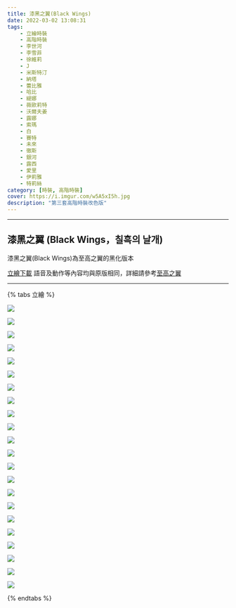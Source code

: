 ```yaml
---
title: 漆黑之翼(Black Wings)
date: 2022-03-02 13:08:31
tags:
    - 立繪時裝
    - 高階時裝
    - 李世河
    - 李雪菲
    - 徐維莉
    - J
    - 米斯特汀
    - 納塔
    - 蕾比雅
    - 哈比
    - 緹娜
    - 薇歐莉特
    - 沃爾夫姜
    - 露娜
    - 索瑪
    - 白
    - 賽特
    - 未來
    - 徹斯
    - 銀河
    - 露西
    - 愛里
    - 伊莉雅
    - 特莉絲
category: [時裝, 高階時裝]
cover: https://i.imgur.com/w5A5xI5h.jpg
description: "第三套高階時裝改色版"
---
```

---
## 漆黑之翼 (Black Wings，칠흑의 날개)
漆黑之翼(Black Wings)為至高之翼的黑化版本

[立繪下載](https://closers.vod.nexoncdn.co.kr/site/fansitekit/Closers_FansiteKit_RareCostume_black_230126_BD17594A40751AC8.zip)
語音及動作等內容均與原版相同，詳細請參考[至高之翼](/costumes/rare/zw/)

---

{% tabs 立繪 %}
<!-- tab 李世河(Seha)-->
[![](https://i.imgur.com/w5A5xI5h.jpg)](https://i.imgur.com/w5A5xI5.jpg)
<!-- endtab -->
<!-- tab 李雪菲(Seulbi)-->
[![](https://i.imgur.com/tonwckEh.jpg)](https://i.imgur.com/tonwckE.jpg)
<!-- endtab -->
<!-- tab 徐維莉(Yuri)-->
[![](https://i.imgur.com/6BK6dZwh.jpg)](https://i.imgur.com/6BK6dZw.jpg)
<!-- endtab -->
<!-- tab J-->
[![](https://i.imgur.com/UEkl7KSh.jpg)](https://i.imgur.com/UEkl7KS.jpg)
<!-- endtab -->
<!-- tab 米斯特汀(Tein)-->
[![](https://i.imgur.com/XVGZjobh.jpg)](https://i.imgur.com/XVGZjob.jpg)
<!-- endtab -->
<!-- tab 納塔(Nata)-->
[![](https://i.imgur.com/PjPYAAEh.jpg)](https://i.imgur.com/PjPYAAE.jpg)
<!-- endtab -->
<!-- tab 蕾比雅(Levia)-->
[![](https://i.imgur.com/s7gacIhh.jpg)](https://i.imgur.com/s7gacIh.jpg)
<!-- endtab -->
<!-- tab 哈比(Harpy)-->
[![](https://i.imgur.com/rlCjtnph.jpg)](https://i.imgur.com/rlCjtnp.jpg)
<!-- endtab -->
<!-- tab 緹娜(Tina)-->
[![](https://i.imgur.com/QkDC97Ah.jpg)](https://i.imgur.com/QkDC97A.jpg)
<!-- endtab -->
<!-- tab 薇歐莉特(Violet)-->
[![](https://i.imgur.com/ZjW7bC1h.jpg)](https://i.imgur.com/ZjW7bC1.jpg)
<!-- endtab -->
<!-- tab 沃爾夫姜(Wolfgang)-->
[![](https://i.imgur.com/voA7qX7h.jpg)](https://i.imgur.com/voA7qX7.jpg)
<!-- endtab -->
<!-- tab 露娜(Luna)-->
[![](https://i.imgur.com/unKY6zth.jpg)](https://i.imgur.com/unKY6zt.jpg)
<!-- endtab -->
<!-- tab 索瑪(Soma)-->
[![](https://i.imgur.com/3rZtPxuh.jpg)](https://i.imgur.com/3rZtPxu.jpg)
<!-- endtab -->
<!-- tab 白(Bai)-->
[![](https://i.imgur.com/A2ioArkh.jpg)](https://i.imgur.com/A2ioArk.jpg)
<!-- endtab -->
<!-- tab 賽特(Seth)-->
[![](https://i.imgur.com/tsobH5Vh.jpg)](https://i.imgur.com/tsobH5V.jpg)
<!-- endtab -->
<!-- tab 未來(Mirae)-->
[![](https://i.imgur.com/DQ5Kz5ph.jpg)](https://i.imgur.com/DQ5Kz5p.jpg)
<!-- endtab -->
<!-- tab 徹斯(Chulsoo)-->
[![](https://i.imgur.com/4S6hbzIh.jpg)](https://i.imgur.com/4S6hbzI.jpg)
<!-- endtab -->
<!-- tab 銀河(Eunha)-->
[![](https://i.imgur.com/4EcX6f1h.jpg)](https://i.imgur.com/4EcX6f1.jpg)
<!-- endtab -->
<!-- tab 露西(Lucy)-->
[![](https://i.imgur.com/MbZAPS9h.jpg)](https://i.imgur.com/MbZAPS9.jpg)
<!-- endtab -->
<!-- tab 愛里(Aeri)-->
[![](https://imgur.com/2wZlrxth.jpg)](https://imgur.com/2wZlrxt.jpg)
<!-- endtab -->
<!-- tab 伊莉雅(Ria)-->
[![](https://i.imgur.com/0UJ1rugh.png)](https://i.imgur.com/0UJ1rug.png)
<!-- endtab -->
<!-- tab 特莉絲(Triss)-->
[![](https://i.imgur.com/s7wk8B2h.jpg)](https://i.imgur.com/s7wk8B2.jpg)
<!-- endtab -->
{% endtabs %}

